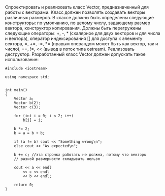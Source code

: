 Спроектировать и реализовать класс Vector, предназначенный для работы с векторами.
Класс должен позволять создавать векторы различных размеров. 
В классе должны быть определены следующие конструкторы:
по умолчанию,
по целому числу, задающему размер вектора,
конструктор копирования.
Должны быть перегружены следующие операторы: +, -, * (скалярное для двух векторов и для числа и вектора), оператор индексирования [] для доступа к элементу вектора, =, +=, -=, *= (правым операндом может быть как вектор, так и число), ==, !=, << (вывод в поток типа ostream). Реализовать деструктор.
Разработанный класс Vector должен допускать такое использование:
```
#include <iostream>

using namespace std;


int main()
{
	Vector a;
	Vector b(2);
	Vector c(3);

	for (int i = 0; i < 2; i++)
		b[i] = i;

	b *= 2;
	b = a = b + b;

	if (a != b) cout << "Something wrong\n";
	else cout << "As expected\n";

	b += c; //эта строчка работать не должна, потому что векторы
	// разной размерности складывать нельзя

	cout << a << endl
		<< c << endl
		<< b << endl;

	return 0;
}
```